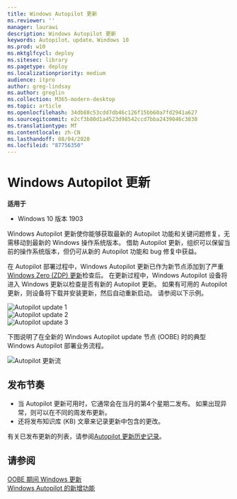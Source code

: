 ```yaml
---
title: Windows Autopilot 更新
ms.reviewer: ''
manager: laurawi
description: Windows Autopilot 更新
keywords: Autopilot、update、Windows 10
ms.prod: w10
ms.mktglfcycl: deploy
ms.sitesec: library
ms.pagetype: deploy
ms.localizationpriority: medium
audience: itpro
author: greg-lindsay
ms.author: greglin
ms.collection: M365-modern-desktop
ms.topic: article
ms.openlocfilehash: 34db88c53cdd7db46c126f15bb60a7fd2941a627
ms.sourcegitcommit: e2cf3b80d1a4523d98542ccd7bba2439046c3830
ms.translationtype: MT
ms.contentlocale: zh-CN
ms.lasthandoff: 08/04/2020
ms.locfileid: "87756350"
---
```

# <a name="windows-autopilot-update"></a>Windows Autopilot 更新

**适用于**

-   Windows 10 版本 1903

Windows Autopilot 更新使你能够获取最新的 Autopilot 功能和关键问题修复，无需移动到最新的 Windows 操作系统版本。 借助 Autopilot 更新，组织可以保留当前的操作系统版本，但仍可从新的 Autopilot 功能和 bug 修复中获益。
 
在 Autopilot 部署过程中，Windows Autopilot 更新已作为新节点添加到了严重[Windows Zero (ZDP) 更新](https://docs.microsoft.com/windows-hardware/customize/desktop/windows-updates-during-oobe)检查后。 在更新过程中，Windows Autopilot 设备将进入 Windows 更新以检查是否有新的 Autopilot 更新。  如果有可用的 Autopilot 更新，则设备将下载并安装更新，然后自动重新启动。 请参阅以下示例。

   ![Autopilot update 1](images/update1.png)<br>
   ![Autopilot update 2](images/update2.png)<br>
   ![Autopilot update 3](images/update3.png)

下图说明了在全新的 Windows Autopilot update 节点 (OOBE) 时的典型 Windows Autopilot 部署业务流程。

   ![Autopilot 更新流](images/update-flow.png)

## <a name="release-cadence"></a>发布节奏

- 当 Autopilot 更新可用时，它通常会在当月的第4个星期二发布。 如果出现异常，则可以在不同的周发布更新。
- 还将发布知识库 (KB) 文章来记录更新中包含的更改。

有关已发布更新的列表，请参阅[Autopilot 更新历史记录](windows-autopilot-whats-new.md#windows-autopilot-update-history)。

## <a name="see-also"></a>请参阅

[OOBE 期间 Windows 更新](https://docs.microsoft.com/windows-hardware/customize/desktop/windows-updates-during-oobe)<br>
[Windows Autopilot 的新增功能](windows-autopilot-whats-new.md)<br>